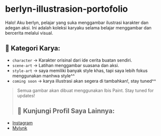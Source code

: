 # berlyn-illustrasion-portofolio
Halo! Aku berlyn, pelajar yang suka menggambar ilustrasi karakter dan adegan aksi. Ini adalah koleksi karyaku selama belajar menggambar dan bercerita melalui visual.

## 📁 Kategori Karya:

- `character` → Karakter orisinal dari ide cerita buatan sendiri.
- `scene-art` → Latihan menggambar suasana dan aksi.
- `style-art` → saya memiliki banyak style khas, tapi saya lebih fokus menggunakan manhwa style^^
- `coming soon` → karya illustrasi akan segera di tambahkan!, stay tuned^^  

> Semua gambar akan dibuat menggunakan Ibis Paint. Stay tuned for updates!
> ## 📱 Kunjungi Profil Saya Lainnya:
- [Instagram](https://www.instagram.com/ellsearts?igsh=eHVnNG56ZWNjdnlz)
- [Mylynk](lynk.id/ellangga,lynart)

